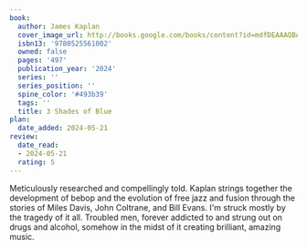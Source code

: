 ```yaml
---
book:
  author: James Kaplan
  cover_image_url: http://books.google.com/books/content?id=mdfDEAAAQBAJ&printsec=frontcover&img=1&zoom=1&source=gbs_api
  isbn13: '9780525561002'
  owned: false
  pages: '497'
  publication_year: '2024'
  series: ''
  series_position: ''
  spine_color: '#493b39'
  tags: ''
  title: 3 Shades of Blue
plan:
  date_added: 2024-05-21
review:
  date_read:
  - 2024-05-21
  rating: 5
---
```

Meticulously researched and compellingly told. Kaplan strings together the development of bebop and the evolution of free jazz and fusion through the stories of Miles Davis, John Coltrane, and Bill Evans. I'm struck mostly by the tragedy of it all. Troubled men, forever addicted to and strung out on drugs and alcohol, somehow in the midst of it creating brilliant, amazing music.

